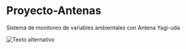 # Proyecto-Antenas
Sistema de monitoreo de variables ambientales con Antena Yagi-uda

![Texto alternativo](ruta/imagen.png)
